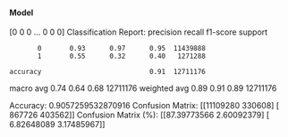 #### Model
[0 0 0 ... 0 0 0]
Classification Report:
              precision    recall  f1-score   support

           0       0.93      0.97      0.95  11439888
           1       0.55      0.32      0.40   1271288

    accuracy                           0.91  12711176
   macro avg       0.74      0.64      0.68  12711176
weighted avg       0.89      0.91      0.89  12711176

Accuracy: 0.9057259532870916
Confusion Matrix:
[[11109280   330608]
 [  867726   403562]]
Confusion Matrix (%):
[[87.39773566  2.60092379]
 [ 6.82648089  3.17485967]]
